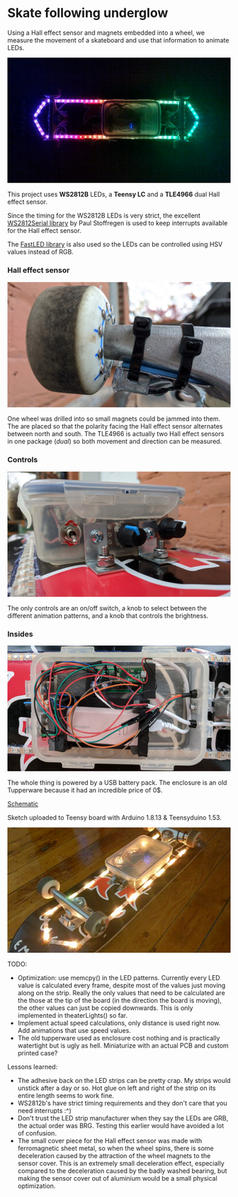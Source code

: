 # Skate following underglow

Using a Hall effect sensor and magnets embedded into a wheel, we measure the movement of a skateboard and use that information to animate LEDs.

![rainbow pattern](images/rainbow_loop.gif)

This project uses **WS2812B** LEDs, a **Teensy LC** and a **TLE4966** dual Hall effect sensor.

Since the timing for the WS2812B LEDs is very strict, the excellent [WS2812Serial library](https://github.com/PaulStoffregen/WS2812Serial) by Paul Stoffregen is used to keep interrupts available for the Hall effect sensor.

The [FastLED library](https://github.com/FastLED/FastLED) is also used so the LEDs can be controlled using HSV values instead of RGB.

### Hall effect sensor

![hall sensor](images/hall_sensor.jpg)

One wheel was drilled into so small magnets could be jammed into them. The are placed so that the polarity facing the Hall effect sensor alternates between north and south. The TLE4966 is actually two Hall effect sensors in one package (*dual*) so both movement and direction can be measured.

### Controls

![controls](images/controls.jpg)

The only controls are an on/off switch, a knob to select between the different animation patterns, and a knob that controls the brightness. 

### Insides

![inside enclosure](images/guts.jpg)

The whole thing is powered by a USB battery pack. The enclosure is an old Tupperware because it had an incredible price of 0$.

[Schematic](images/schema20201027.png)

Sketch uploaded to Teensy board with Arduino 1.8.13 & Teensyduino 1.53.

![theater lights pattern](images/theater_loop.gif)

TODO:
- Optimization: use memcpy() in the LED patterns. Currently every LED value is calculated every frame, despite most of the values just moving along on the strip. Really the only values that need to be calculated are the those at the tip of the board (in the direction the board is moving), the other values can just be copied downwards. This is only implemented in theaterLights() so far.
- Implement actual speed calculations, only distance is used right now. Add animations that use speed values.
- The old tupperware used as enclosure cost nothing and is practically watertight but is ugly as hell. Miniaturize with an actual PCB and custom printed case?


Lessons learned:
- The adhesive back on the LED strips can be pretty crap. My strips would unstick after a day or so. Hot glue on left and right of the strip on its entire length seems to work fine.
- WS2812b's have strict timing requirements and they don't care that you need interrupts :^)
- Don't trust the LED strip manufacturer when they say the LEDs are GRB, the actual order was BRG. Testing this earlier would have avoided a lot of confusion.
- The small cover piece for the Hall effect sensor was made with ferromagnetic sheet metal, so when the wheel spins, there is some deceleration caused by the attraction of the wheel magnets to the sensor cover. This is an extremely small deceleration effect, especially compared to the deceleration caused by the badly washed bearing, but making the sensor cover out of aluminium would be a small physical optimization.
